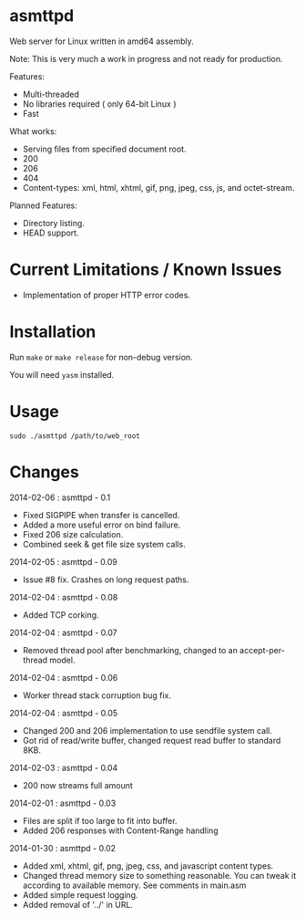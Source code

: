 asmttpd
=======

Web server for Linux written in amd64 assembly.

Note: This is very much a work in progress and not ready for production.

Features:
* Multi-threaded
* No libraries required ( only 64-bit Linux )
* Fast

What works:
* Serving files from specified document root.
* 200
* 206 
* 404 
* Content-types: xml, html, xhtml, gif, png, jpeg, css, js, and octet-stream.
  
Planned Features:
* Directory listing.
* HEAD support.

Current Limitations / Known Issues
=======
* Implementation of proper HTTP error codes.

Installation
=======

Run `make` or `make release` for non-debug version.

You will need `yasm` installed.

Usage
=======

`sudo ./asmttpd /path/to/web_root`

Changes
=======
2014-02-06 : asmttpd - 0.1

* Fixed SIGPIPE when transfer is cancelled.
* Added a more useful error on bind failure.
* Fixed 206 size calculation.
* Combined seek & get file size system calls.

2014-02-05 : asmttpd - 0.09

* Issue #8 fix. Crashes on long request paths.

2014-02-04 : asmttpd - 0.08

* Added TCP corking.

2014-02-04 : asmttpd - 0.07

* Removed thread pool after benchmarking, changed to an accept-per-thread model.

2014-02-04 : asmttpd - 0.06

* Worker thread stack corruption bug fix.

2014-02-04 : asmttpd - 0.05

* Changed 200 and 206 implementation to use sendfile system call.
* Got rid of read/write buffer, changed request read buffer to standard 8KB.


2014-02-03 : asmttpd - 0.04

* 200 now streams full amount


2014-02-01 : asmttpd - 0.03

* Files are split if too large to fit into buffer. 
* Added 206 responses with Content-Range handling


2014-01-30 : asmttpd - 0.02

* Added xml, xhtml, gif, png, jpeg, css, and javascript content types.
* Changed thread memory size to something reasonable. You can tweak it according to available memory. See comments in main.asm
* Added simple request logging.
* Added removal of '../' in URL.
